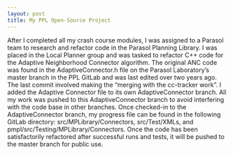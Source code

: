 ```yaml
---
layout: post
title: My PPL Open-Source Project
---
```


After I completed all my crash course modules, I was assigned to a Parasol team to research and refactor code in the Parasol Planning Library. I was placed in the Local Planner group and was tasked to refactor C++ code for the Adaptive Neighborhood Connector algorithm. The original ANC code was found in the AdaptiveConnector.h file on the Parasol Laboratory’s master branch in the PPL GitLab and was last edited over two years ago. The last commit involved making the “merging with the cc-tracker work”. I added the Adaptive Connector file to its own AdaptiveConnector branch. All my work was pushed to this AdaptiveConnector branch to avoid interfering with the code base in other branches. Once checked-in to the AdaptiveConnector branch, my progress file can be found in the following GitLab directory: src/MPLibrary/Connectors, src/Test/XMLs, and pmpl/src/Testing/MPLibrary/Connectors. Once the code has been satisfactorily refactored after successful runs and tests, it will be pushed to the master branch for public use.

